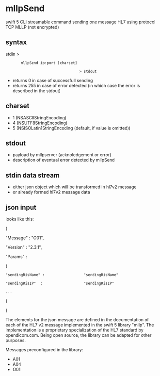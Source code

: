 # mllpSend

swift 5 CLI streamable command sending one message HL7 using protocol TCP MLLP (not encrypted)

## syntax

   stdin > 
   
           mllpSend ip:port [charset] 
           
                                      > stdout

- returns 0 in case of successfull sending
- returns 255 in case of error detected (in which case the error is described in the stdout)

## charset

- 1 (NSASCIIStringEncoding)
- 4 (NSUTF8StringEncoding)
- 5 (NSISOLatin1StringEncoding (default, if value is omitted))
 
## stdout
- payload by mllpserver (acknoledgement or error)
- description of eventual error detected by mllpSend

## stdin data stream

- either json object which will be transformed in hl7v2 message
- or already formed hl7v2 message data
 
## json input

looks like this:


 {
 
   "Message" : "O01",
   
   "Version" : "2.3.1",
   
   "Params"  :
   
   {
   
    "sendingRisName" :                  "sendingRisName"
    
    "sendingRisIP"  :                   "sendingRisIP"
    
    ...
    
   }
   
 }
 
The elements for the json message are defined in the documentation of each of the HL7 v2 message implemented in the swift 5 library "mllp". The implementation is a proprietary specialization of the HL7 standard by opendicom.com. Being open source, the library can be adapted for other purposes.

Messages preconfigured in the library:

- A01
- A04
- O01
